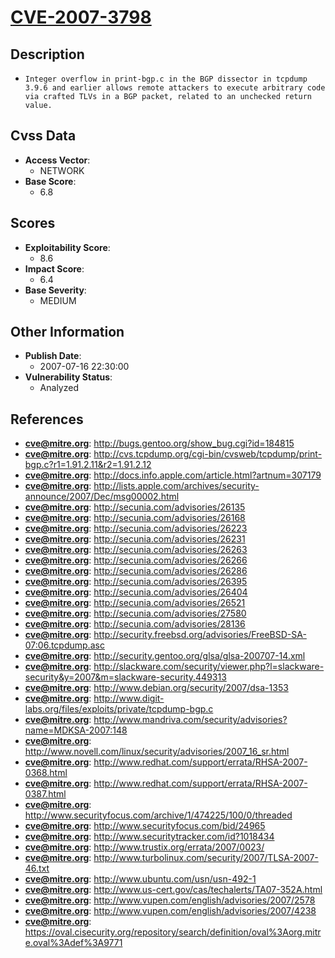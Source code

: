
# [CVE-2007-3798](https://cve.mitre.org/cgi-bin/cvename.cgi?name=CVE-2007-3798)

## Description

- `Integer overflow in print-bgp.c in the BGP dissector in tcpdump 3.9.6 and earlier allows remote attackers to execute arbitrary code via crafted TLVs in a BGP packet, related to an unchecked return value.`

## Cvss Data

- **Access Vector**:
  - NETWORK
- **Base Score**:
  - 6.8

## Scores

- **Exploitability Score**:
  - 8.6
- **Impact Score**:
  - 6.4
- **Base Severity**:
  - MEDIUM

## Other Information

- **Publish Date**:
  - 2007-07-16 22:30:00
- **Vulnerability Status**:
  - Analyzed

## References

- **cve@mitre.org**: http://bugs.gentoo.org/show_bug.cgi?id=184815
- **cve@mitre.org**: http://cvs.tcpdump.org/cgi-bin/cvsweb/tcpdump/print-bgp.c?r1=1.91.2.11&r2=1.91.2.12
- **cve@mitre.org**: http://docs.info.apple.com/article.html?artnum=307179
- **cve@mitre.org**: http://lists.apple.com/archives/security-announce/2007/Dec/msg00002.html
- **cve@mitre.org**: http://secunia.com/advisories/26135
- **cve@mitre.org**: http://secunia.com/advisories/26168
- **cve@mitre.org**: http://secunia.com/advisories/26223
- **cve@mitre.org**: http://secunia.com/advisories/26231
- **cve@mitre.org**: http://secunia.com/advisories/26263
- **cve@mitre.org**: http://secunia.com/advisories/26266
- **cve@mitre.org**: http://secunia.com/advisories/26286
- **cve@mitre.org**: http://secunia.com/advisories/26395
- **cve@mitre.org**: http://secunia.com/advisories/26404
- **cve@mitre.org**: http://secunia.com/advisories/26521
- **cve@mitre.org**: http://secunia.com/advisories/27580
- **cve@mitre.org**: http://secunia.com/advisories/28136
- **cve@mitre.org**: http://security.freebsd.org/advisories/FreeBSD-SA-07:06.tcpdump.asc
- **cve@mitre.org**: http://security.gentoo.org/glsa/glsa-200707-14.xml
- **cve@mitre.org**: http://slackware.com/security/viewer.php?l=slackware-security&y=2007&m=slackware-security.449313
- **cve@mitre.org**: http://www.debian.org/security/2007/dsa-1353
- **cve@mitre.org**: http://www.digit-labs.org/files/exploits/private/tcpdump-bgp.c
- **cve@mitre.org**: http://www.mandriva.com/security/advisories?name=MDKSA-2007:148
- **cve@mitre.org**: http://www.novell.com/linux/security/advisories/2007_16_sr.html
- **cve@mitre.org**: http://www.redhat.com/support/errata/RHSA-2007-0368.html
- **cve@mitre.org**: http://www.redhat.com/support/errata/RHSA-2007-0387.html
- **cve@mitre.org**: http://www.securityfocus.com/archive/1/474225/100/0/threaded
- **cve@mitre.org**: http://www.securityfocus.com/bid/24965
- **cve@mitre.org**: http://www.securitytracker.com/id?1018434
- **cve@mitre.org**: http://www.trustix.org/errata/2007/0023/
- **cve@mitre.org**: http://www.turbolinux.com/security/2007/TLSA-2007-46.txt
- **cve@mitre.org**: http://www.ubuntu.com/usn/usn-492-1
- **cve@mitre.org**: http://www.us-cert.gov/cas/techalerts/TA07-352A.html
- **cve@mitre.org**: http://www.vupen.com/english/advisories/2007/2578
- **cve@mitre.org**: http://www.vupen.com/english/advisories/2007/4238
- **cve@mitre.org**: https://oval.cisecurity.org/repository/search/definition/oval%3Aorg.mitre.oval%3Adef%3A9771
